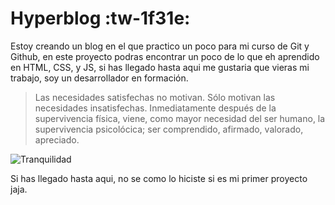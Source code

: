 # Hyperblog :tw-1f31e:
Estoy creando un blog en el que practico un poco para mi curso de Git y Github, en este proyecto podras encontrar un poco de lo que eh aprendido en HTML, CSS, y JS, si has llegado hasta aqui me gustaria que vieras mi trabajo, soy un desarrollador en formación.
>Las necesidades satisfechas no motivan. Sólo motivan las necesidades insatisfechas. Inmediatamente después de la supervivencia física, viene, como mayor necesidad del ser humano, la supervivencia psicolócica; ser comprendido, afirmado, valorado, apreciado.

![Tranquilidad](https://images.pexels.com/photos/207385/pexels-photo-207385.jpeg?auto=compress&cs=tinysrgb&w=1260&h=750&dpr=1 "Tranquilidad")

Si has llegado hasta aqui, no se como lo hiciste si es mi primer proyecto jaja.